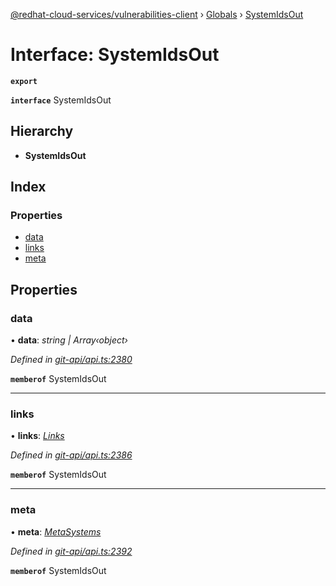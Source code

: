 [@redhat-cloud-services/vulnerabilities-client](../README.md) › [Globals](../globals.md) › [SystemIdsOut](systemidsout.md)

# Interface: SystemIdsOut

**`export`** 

**`interface`** SystemIdsOut

## Hierarchy

* **SystemIdsOut**

## Index

### Properties

* [data](systemidsout.md#data)
* [links](systemidsout.md#links)
* [meta](systemidsout.md#meta)

## Properties

###  data

• **data**: *string | Array‹object›*

*Defined in [git-api/api.ts:2380](https://github.com/RedHatInsights/javascript-clients/blob/master/packages/vulnerabilities/git-api/api.ts#L2380)*

**`memberof`** SystemIdsOut

___

###  links

• **links**: *[Links](links.md)*

*Defined in [git-api/api.ts:2386](https://github.com/RedHatInsights/javascript-clients/blob/master/packages/vulnerabilities/git-api/api.ts#L2386)*

**`memberof`** SystemIdsOut

___

###  meta

• **meta**: *[MetaSystems](metasystems.md)*

*Defined in [git-api/api.ts:2392](https://github.com/RedHatInsights/javascript-clients/blob/master/packages/vulnerabilities/git-api/api.ts#L2392)*

**`memberof`** SystemIdsOut
